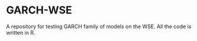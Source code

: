 # GARCH-WSE
A repository for testing GARCH family of models on the WSE. All the code is written in R.
